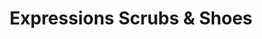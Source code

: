 ---
title: "Expressions Scrubs & Shoes"
url: /high-point/expressions-scrubs-und-shoes/
shop: Kleidung
---